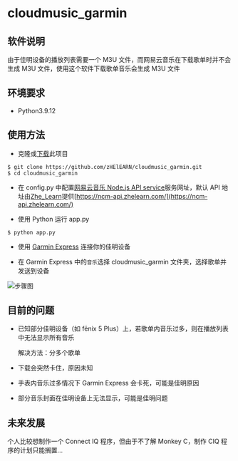 # cloudmusic_garmin

## 软件说明

由于佳明设备的播放列表需要一个 M3U 文件，而网易云音乐在下载歌单时并不会生成 M3U 文件，使用这个软件下载歌单音乐会生成 M3U 文件

## 环境要求

-   Python3.9.12

## 使用方法

-   克隆或[下载](https://github.com/zHElEARN/cloudmusic_garmin/archive/refs/heads/main.zip)此项目

```terminal
$ git clone https://github.com/zHElEARN/cloudmusic_garmin.git
$ cd cloudmusic_garmin
```

-   在 config.py 中配置[网易云音乐 Node.js API service](https://github.com/Binaryify/NeteaseCloudMusicApi)服务网址，默认 API 地址由[Zhe_Learn](https://github.com/zHElEARN)提供[https://ncm-api.zhelearn.com/](https://ncm-api.zhelearn.com/)

-   使用 Python 运行 app.py

```terminal
$ python app.py
```

-   使用 [Garmin Express](https://www.garmin.com/zh-CN/software/express/windows/) 连接你的佳明设备

-   在 Garmin Express 中的`音乐`选择 cloudmusic_garmin 文件夹，选择歌单并发送到设备

![步骤图](https://assets.zhelearn.com/pictures/1671785081.gif)

## 目前的问题

-   已知部分佳明设备（如 fēnix 5 Plus）上，若歌单内音乐过多，则在播放列表中无法显示所有音乐

    解决方法：分多个歌单

-   下载会突然卡住，原因未知
-   手表内音乐过多情况下 Garmin Express 会卡死，可能是佳明原因
-   部分音乐封面在佳明设备上无法显示，可能是佳明问题

## 未来发展

个人比较想制作一个 Connect IQ 程序，但由于不了解 Monkey C，制作 CIQ 程序的计划只能搁置...
